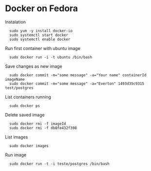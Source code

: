 # Docker on Fedora

Instalation

      sudo yum -y install docker-io
      sudo systemctl start docker
      sudo systemctl enable docker
      
Run first container with ubuntu image

      sudo docker run -i -t ubuntu /bin/bash
      
Save changes as new image

      sudo docker commit -m="some message" -a="Your name" containerId imageName
      sudo docker commit -m="some message" -a="Everton" 1493d35c9315 test/postgres
      
List containers running

      sudo docker ps
      
Delete saved image

      sudo docker rmi -f imageId
      sudo docker rmi -f db0fe432f398
      
List images

      sudo docker images
      
Run image

      sudo docker run -t -i teste/postgres /bin/bash
